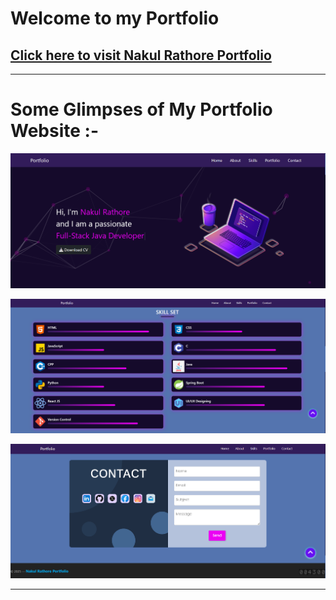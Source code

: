 # Welcome to my Portfolio
## [Click here to visit Nakul Rathore Portfolio](https://27-nakulrathore.github.io/Portfolio---Latest/)
---
# Some Glimpses of My Portfolio Website :-

![Screenstot1](./assets/ss/ss1.png)

![Screenstot2](./assets/ss/ss2.png)

![Screenstot3](./assets/ss/ss3.png)

---
